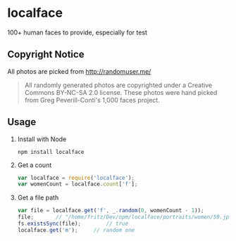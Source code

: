 localface
=========

100+ human faces to provide, especially for test

## Copyright Notice

All photos are picked from <http://randomuser.me/>

> All randomly generated photos are copyrighted under a Creative Commons BY-NC-SA 2.0 license. These photos were hand picked from Greg Peverill-Conti's 1,000 faces project.

## Usage

1. Install with Node

	```shell
	npm install localface
	```

2. Get a count

	```js
	var localface = require('localface');
	var womenCount = localface.count['f'];
	```

3. Get a file path

	```js
	var file = localface.get('f', _.random(0, womenCount - 1));
	file;		// "/home/fritz/Dev/npm/localface/portraits/women/59.jpg"
	fs.existsSync(file);		// true
	localface.get('m');		// random one
	```

